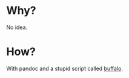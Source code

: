 # Why?

No idea.

# How?

With pandoc and a stupid script called
[buffalo](http://github.com/grumble/buffalo).
